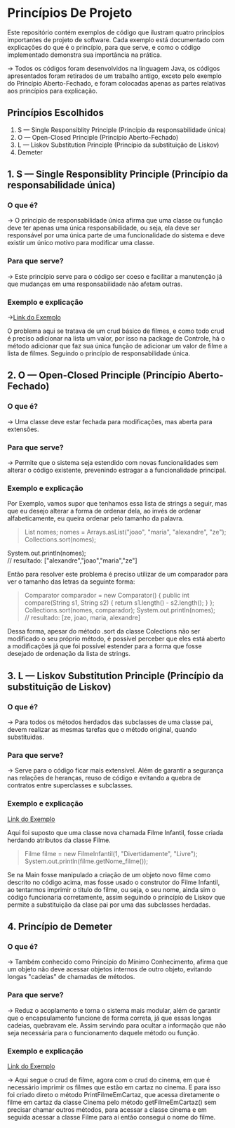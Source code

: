 # Princípios De Projeto

Este repositório contém exemplos de código que ilustram quatro princípios importantes de projeto de software. Cada exemplo está documentado com explicações do que é o princípio, para que serve, e como o código implementado demonstra sua importância na prática.

-> Todos os códigos foram desenvolvidos na linguagem Java, os códigos apresentados foram retirados de um trabalho antigo, exceto pelo exemplo do Princípio Aberto-Fechado, e foram colocadas apenas as partes relativas aos princípios para explicação.

## Princípios Escolhidos

1. S — Single Responsiblity Principle (Princípio da responsabilidade única)
2. O — Open-Closed Principle (Princípio Aberto-Fechado)
3. L — Liskov Substitution Principle (Princípio da substituição de Liskov)
4. Demeter 

## 1.  S — Single Responsiblity Principle (Princípio da responsabilidade única)
### O que é? 
-> O principio de responsabilidade única afirma que uma classe ou função deve ter apenas uma única responsabilidade, ou seja, ela deve ser responsável por uma única parte de uma funcionalidade do sistema e deve existir um único motivo para modificar uma classe.
### Para que serve?
-> Este princípio serve para o código ser coeso e facilitar a manutenção já que mudanças em uma responsabilidade não afetam outras.

### Exemplo e explicação

->[Link do Exemplo](https://github.com/luizabasseto/PrincipiosDeProjeto/blob/8fcf3a53daa25d052552afe0c9c103eaa6a2137d/Code_PrincipiosProjetos/src/Controle/ControleFilme.java#L23C5-L26C1)

O problema aqui se tratava de um crud básico de filmes, e como todo crud é preciso adicionar na lista um valor, por isso na package de Controle, há o método adicionar que faz sua única função de adicionar um valor de filme  a lista de filmes. Seguindo o princípio de responsabilidade única.

## 2. O — Open-Closed Principle (Princípio Aberto-Fechado)

### O que é?
-> Uma classe deve estar fechada para modificações, mas aberta para extensões.

### Para que serve?
-> Permite que o sistema seja estendido com novas funcionalidades sem alterar o código existente, prevenindo estragar a a funcionalidade principal.

### Exemplo e explicação

Por Exemplo, vamos supor que tenhamos essa lista de strings a seguir, mas que eu desejo alterar a forma de ordenar dela, ao invés de ordenar alfabeticamente, eu queira ordenar pelo tamanho da palavra.
>List<String> nomes;
nomes = Arrays.asList("joao", "maria", "alexandre", "ze");
Collections.sort(nomes);

System.out.println(nomes);  
// resultado: ["alexandre","joao","maria","ze"]

Então para resolver este problema é preciso utilizar de um comparador para ver o tamanho das letras da seguinte forma: 
>Comparator<String> comparador = new Comparator<String>() {
>  public int compare(String s1, String s2) {
>    return s1.length() - s2.length();
>  }
>};
>Collections.sort(nomes, comparador);
>System.out.println(nomes);   
>// resultado: [ze, joao, maria, alexandre]

Dessa forma, apesar do método .sort da classe Colections não ser modificado o seu próprio método, é possível perceber que eles está aberto a modificações já que foi possível estender para a forma que fosse desejado de ordenação da lista de strings.

## 3. L — Liskov Substitution Principle (Princípio da substituição de Liskov)

### O que é?
->  Para todos os métodos herdados das subclasses de uma classe pai, devem realizar as mesmas tarefas que o método original, quando substituidas.

### Para que serve?
-> Serve para o código ficar mais extensível. Além de garantir a segurança nas relações de heranças, reuso de código e evitando a quebra de contratos entre superclasses e subclasses.

### Exemplo e explicação

[Link do Exemplo](Code_PrincipiosProjetos/src/Entidade/FilmeInfantil.java)

Aqui foi suposto que uma classe nova chamada Filme Infantil, fosse criada herdando atributos da classe Filme. 
>Filme filme = new FilmeInfantil(1, "Divertidamente", "Livre");
>System.out.println(filme.getNome_filme());
 
Se na Main fosse manipulado a criação de um objeto novo filme como descrito no código acima, mas fosse usado o construtor do Filme Infantil, ao tentarmos imprimir o titulo do filme, ou seja, o seu nome, ainda sim o código funcionaria corretamente, assim seguindo o princípio de Liskov que permite a substituição da clase pai por uma das subclasses herdadas.

## 4. Princípio de Demeter

### O que é?
-> Também conhecido como Princípio do Mínimo Conhecimento, afirma que um objeto não deve acessar objetos internos de outro objeto, evitando longas "cadeias" de chamadas de métodos.

### Para que serve?
-> Reduz o acoplamento e torna o sistema mais modular, além de garantir que o encapsulamento funcione de forma correta, já que essas longas cadeias, quebravam ele. Assim servindo para ocultar a informação que não seja necessária para o funcionamento daquele método ou função.

### Exemplo e explicação

[Link do Exemplo](https://github.com/luizabasseto/PrincipiosDeProjeto/blob/db22c93923aafc0631dd38b0716ce5b6ada954c7/Code_PrincipiosProjetos/src/Entidade/Cinema.java#L22-L24)

-> Aqui segue o crud de filme, agora com o crud do cinema, em que é necessário imprimir os filmes que estão em cartaz no cinema. E para isso foi criado direto o método PrintFilmeEmCartaz, que acessa diretamente o filme em cartaz da classe Cinema pelo método getFilmeEmCartaz() sem precisar chamar outros métodos, para acessar a classe cinema e em seguida acessar a classe Filme para aí então consegui o nome do filme.
